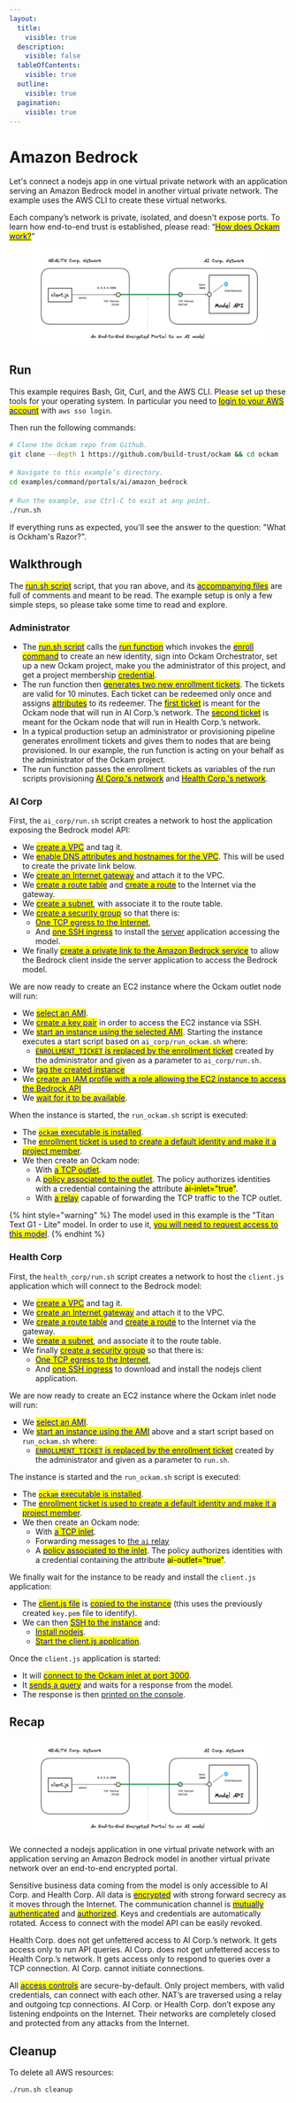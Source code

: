 ```yaml
---
layout:
  title:
    visible: true
  description:
    visible: false
  tableOfContents:
    visible: true
  outline:
    visible: true
  pagination:
    visible: true
---
```


# Amazon Bedrock

Let's connect a nodejs app in one virtual private network with an application serving an Amazon Bedrock model in another virtual private network. The example uses the AWS CLI to create these virtual networks.

Each company’s network is private, isolated, and doesn't expose ports. To learn how end-to-end trust is established, please read: “[<mark style="color:blue;">How does Ockam work?</mark>](../../how-does-ockam-work.md)”

<figure><img src="../../.gitbook/assets/portals-ai.png" alt=""><figcaption></figcaption></figure>

## Run

This example requires Bash, Git, Curl, and the AWS CLI. Please set up these tools for your operating system. In particular you need to [<mark style="color:blue;">login to your AWS account</mark>](https://docs.aws.amazon.com/cli/latest/userguide/sso-configure-profile-token.html) with `aws sso login`.

Then run the following commands:

```bash
# Clone the Ockam repo from Github.
git clone --depth 1 https://github.com/build-trust/ockam && cd ockam

# Navigate to this example’s directory.
cd examples/command/portals/ai/amazon_bedrock

# Run the example, use Ctrl-C to exit at any point.
./run.sh
```

If everything runs as expected, you'll see the answer to the question: "What is Ockham's Razor?".

## Walkthrough

The [<mark style="color:blue;">run.sh script</mark>](https://github.com/build-trust/ockam/blob/develop/examples/command/portals/ai/amazon\_bedrock/run.sh) script, that you ran above, and its [<mark style="color:blue;">accompanying files</mark>](https://github.com/build-trust/ockam/tree/develop/examples/command/portals/ai/amazon\_bedrock) are full of comments and meant to be read. The example setup is only a few simple steps, so please take some time to read and explore.

### Administrator

* The [<mark style="color:blue;">run.sh script</mark>](https://github.com/build-trust/ockam/blob/develop/examples/command/portals/ai/amazon\_bedrock/run.sh) calls the [<mark style="color:blue;">run function</mark>](https://github.com/build-trust/ockam/blob/develop/examples/command/portals/ai/amazon\_bedrock/run.sh#L14) which invokes the [<mark style="color:blue;">enroll command</mark>](https://github.com/build-trust/ockam/blob/develop/examples/command/portals/ai/amazon\_bedrock/run.sh#L27) to create an new identity, sign into Ockam Orchestrator, set up a new Ockam project, make you the administrator of this project, and get a project membership [<mark style="color:blue;">credential</mark>](../../reference/protocols/identities.md#credentials).
* The run function then [<mark style="color:blue;">generates two new enrollment tickets</mark>](https://github.com/build-trust/ockam/blob/develop/examples/command/portals/ai/amazon\_bedrock/run.sh#L36-L45). The tickets are valid for 10 minutes. Each ticket can be redeemed only once and assigns [<mark style="color:blue;">attributes</mark>](../../reference/protocols/identities.md#credentials) to its redeemer. The [<mark style="color:blue;">first ticket</mark>](https://github.com/build-trust/ockam/blob/develop/examples/command/portals/ai/amazon\_bedrock/run.sh#L36-L37) is meant for the Ockam node that will run in AI Corp.’s network. The [<mark style="color:blue;">second ticket</mark>](https://github.com/build-trust/ockam/blob/develop/examples/command/portals/ai/amazon\_bedrock/run.sh#L44-L45) is meant for the Ockam node that will run in Health Corp.’s network.
* In a typical production setup an administrator or provisioning pipeline generates enrollment tickets and gives them to nodes that are being provisioned. In our example, the run function is acting on your behalf as the administrator of the Ockam project.
* The run function passes the enrollment tickets as variables of the run scripts provisioning [<mark style="color:blue;">AI Corp.'s network</mark>](https://github.com/build-trust/ockam/blob/develop/examples/command/portals/ai/amazon\_bedrock/run.sh#L54C35-L54C52) and [<mark style="color:blue;">Health Corp.'s network</mark>](https://github.com/build-trust/ockam/blob/develop/examples/command/portals/ai/amazon\_bedrock/run.sh#L60C39-L60C60).

### AI Corp

First, the `ai_corp/run.sh` script creates a network to host the application exposing the Bedrock model API:

* We [<mark style="color:blue;">create a VPC</mark>](https://github.com/build-trust/ockam/blob/develop/examples/command/portals/ai/amazon\_bedrock/ai\_corp/run.sh#L11-L12) and tag it.
* We [<mark style="color:blue;">enable DNS attributes and hostnames for the VPC</mark>](https://github.com/build-trust/ockam/blob/develop/examples/command/portals/ai/amazon\_bedrock/ai\_corp/run.sh#L13-L14). This will be used to create the private link below.
* We [<mark style="color:blue;">create an Internet gateway</mark>](https://github.com/build-trust/ockam/blob/develop/examples/command/portals/ai/amazon\_bedrock/ai\_corp/run.sh#L17-L18) and attach it to the VPC.
* We [<mark style="color:blue;">create a route table</mark>](https://github.com/build-trust/ockam/blob/develop/examples/command/portals/ai/amazon\_bedrock/ai\_corp/run.sh#L21) and [<mark style="color:blue;">create a route</mark>](https://github.com/build-trust/ockam/blob/develop/examples/command/portals/ai/amazon\_bedrock/ai\_corp/run.sh#L22) to the Internet via the gateway.
* We [<mark style="color:blue;">create a subnet</mark>](https://github.com/build-trust/ockam/blob/develop/examples/command/portals/ai/amazon\_bedrock/ai\_corp/run.sh#L25-L29), with associate it to the route table.
* We [<mark style="color:blue;">create a security group</mark>](https://github.com/build-trust/ockam/blob/develop/examples/command/portals/ai/amazon\_bedrock/ai\_corp/run.sh#L34-L37) so that there is:
  * [<mark style="color:blue;">One TCP egress to the Internet</mark>](https://github.com/build-trust/ockam/blob/develop/examples/command/portals/ai/amazon\_bedrock/ai\_corp/run.sh#L36),
  * And [<mark style="color:blue;">one SSH ingress</mark>](https://github.com/build-trust/ockam/blob/develop/examples/command/portals/ai/amazon\_bedrock/ai\_corp/run.sh#L37) to install the [server](https://github.com/build-trust/ockam/blob/develop/examples/command/portals/ai/amazon\_bedrock/ai\_corp/run\_ockam.sh#L39) application accessing the model.
* We finally [<mark style="color:blue;">create a private link to the Amazon Bedrock service</mark>](https://github.com/build-trust/ockam/blob/develop/examples/command/portals/ai/amazon\_bedrock/ai\_corp/run.sh#L39-L42) to allow the Bedrock client inside the server application to access the Bedrock model.

We are now ready to create an EC2 instance where the Ockam outlet node will run:

* We [<mark style="color:blue;">select an AMI</mark>](https://github.com/build-trust/ockam/blob/develop/examples/command/portals/ai/amazon\_bedrock/ai\_corp/run.sh#L48-L50).
* We [<mark style="color:blue;">create a key pair</mark>](https://github.com/build-trust/ockam/blob/develop/examples/command/portals/ai/amazon\_bedrock/ai\_corp/run.sh#L52-L53) in order to access the EC2 instance via SSH.
* We [<mark style="color:blue;">start an instance using the selected AMI</mark>](https://github.com/build-trust/ockam/blob/develop/examples/command/portals/ai/amazon\_bedrock/ai\_corp/run.sh#L55-L60). Starting the instance executes a start script based on `ai_corp/run_ockam.sh` where:
  * [<mark style="color:blue;">`ENROLLMENT_TICKET`</mark> <mark style="color:blue;"></mark><mark style="color:blue;">is replaced by the enrollment ticket</mark>](https://github.com/build-trust/ockam/blob/develop/examples/command/portals/ai/amazon\_bedrock/ai\_corp/run.sh#L55) created by the administrator and given as a parameter to `ai_corp/run.sh`.
* We [<mark style="color:blue;">tag the created instance</mark>](https://github.com/build-trust/ockam/blob/develop/examples/command/portals/ai/amazon\_bedrock/ai\_corp/run.sh#L60)
* We [<mark style="color:blue;">create an IAM profile with a role allowing the EC2 instance to access the Bedrock API</mark>](https://github.com/build-trust/ockam/blob/develop/examples/command/portals/ai/amazon\_bedrock/ai\_corp/run.sh#L62-L71)
* We [<mark style="color:blue;">wait for it to be available</mark>](https://github.com/build-trust/ockam/blob/develop/examples/command/portals/ai/amazon\_bedrock/ai\_corp/run.sh#L73).

When the instance is started, the `run_ockam.sh` script is executed:

* The [<mark style="color:blue;">`ockam`</mark> <mark style="color:blue;"></mark><mark style="color:blue;">executable is installed</mark>](https://github.com/build-trust/ockam/blob/develop/examples/command/portals/ai/amazon\_bedrock/ai\_corp/run\_ockam.sh#L11-L12).
* The [<mark style="color:blue;">enrollment ticket is used to create a default identity and make it a project member</mark>](https://github.com/build-trust/ockam/blob/develop/examples/command/portals/ai/amazon\_bedrock/ai\_corp/run\_ockam.sh#L27).
* We then create an Ockam node:
  * With [<mark style="color:blue;">a TCP outlet</mark>](https://github.com/build-trust/ockam/blob/develop/examples/command/portals/ai/amazon\_bedrock/ai\_corp/run\_ockam.sh#L39).
  * A [<mark style="color:blue;">policy associated to the outlet</mark>](https://github.com/build-trust/ockam/blob/develop/examples/command/portals/ai/amazon\_bedrock/ai\_corp/run\_ockam.sh#L41). The policy authorizes identities with a credential containing the attribute <mark style="background-color:yellow;">ai-inlet="true"</mark>.
  * With [<mark style="color:blue;">a relay</mark>](https://github.com/build-trust/ockam/blob/develop/examples/command/portals/ai/amazon\_bedrock/ai\_corp/run\_ockam.sh#L43) capable of forwarding the TCP traffic to the TCP outlet.

{% hint style="warning" %}
The model used in this example is the "Titan Text G1 - Lite" model. In order to use it, [<mark style="color:blue;">you will need to request access to this model</mark>](https://docs.aws.amazon.com/bedrock/latest/userguide/model-access.html).
{% endhint %}

### Health Corp

First, the `health_corp/run.sh` script creates a network to host the `client.js` application which will connect to the Bedrock model:

* We [<mark style="color:blue;">create a VPC</mark>](https://github.com/build-trust/ockam/blob/develop/examples/command/portals/ai/amazon\_bedrock/health\_corp/run.sh#L11-L12) and tag it.
* We [<mark style="color:blue;">create an Internet gateway</mark>](https://github.com/build-trust/ockam/blob/develop/examples/command/portals/ai/amazon\_bedrock/health\_corp/run.sh#L15-L16) and attach it to the VPC.
* We [<mark style="color:blue;">create a route table</mark>](https://github.com/build-trust/ockam/blob/develop/examples/command/portals/ai/amazon\_bedrock/health\_corp/run.sh#L19) and [<mark style="color:blue;">create a route</mark>](https://github.com/build-trust/ockam/blob/develop/examples/command/portals/ai/amazon\_bedrock/health\_corp/run.sh#L20) to the Internet via the gateway.
* We [<mark style="color:blue;">create a subnet</mark>](https://github.com/build-trust/ockam/blob/develop/examples/command/portals/ai/amazon\_bedrock/health\_corp/run.sh#L23-L27), and associate it to the route table.
* We finally [<mark style="color:blue;">create a security group</mark>](https://github.com/build-trust/ockam/blob/develop/examples/command/portals/ai/amazon\_bedrock/health\_corp/run.sh#L32-L35) so that there is:
  * [<mark style="color:blue;">One TCP egress to the Internet</mark>](https://github.com/build-trust/ockam/blob/develop/examples/command/portals/ai/amazon\_bedrock/health\_corp/run.sh#L34),
  * And [<mark style="color:blue;">one SSH ingress</mark>](https://github.com/build-trust/ockam/blob/develop/examples/command/portals/ai/amazon\_bedrock/health\_corp/run.sh#L35) to download and install the nodejs client application.

We are now ready to create an EC2 instance where the Ockam inlet node will run:

* We [<mark style="color:blue;">select an AMI</mark>](https://github.com/build-trust/ockam/blob/develop/examples/command/portals/ai/amazon\_bedrock/health\_corp/run.sh#L40-L42).
* We [<mark style="color:blue;">start an instance using the AMI</mark>](https://github.com/build-trust/ockam/blob/develop/examples/command/portals/ai/amazon\_bedrock/health\_corp/run.sh#L47-L54) above and a start script based on `run_ockam.sh` where:
  * [<mark style="color:blue;">`ENROLLMENT_TICKET`</mark> <mark style="color:blue;"></mark><mark style="color:blue;">is replaced by the enrollment ticket</mark>](https://github.com/build-trust/ockam/blob/develop/examples/command/portals/ai/amazon\_bedrock/health\_corp/run.sh#L47) created by the administrator and given as a parameter to `run.sh`.

The instance is started and the `run_ockam.sh` script is executed:

* The [<mark style="color:blue;">`ockam`</mark> <mark style="color:blue;"></mark><mark style="color:blue;">executable is installed</mark>](https://github.com/build-trust/ockam/blob/develop/examples/command/portals/ai/amazon\_bedrock/health\_corp/run\_ockam.sh#L11-L12).
* The [<mark style="color:blue;">enrollment ticket is used to create a default identity and make it a project member</mark>](https://github.com/build-trust/ockam/blob/develop/examples/command/portals/ai/amazon\_bedrock/health\_corp/run\_ockam.sh#L27).
* We then create an Ockam node:
  * With [<mark style="color:blue;">a TCP inlet</mark>](https://github.com/build-trust/ockam/blob/develop/examples/command/portals/ai/amazon\_bedrock/health\_corp/run\_ockam.sh#L37).
  * Forwarding messages to [the `ai` relay](https://github.com/build-trust/ockam/blob/develop/examples/command/portals/ai/amazon\_bedrock/health\_corp/run\_ockam.sh#L39)
  * A [<mark style="color:blue;">policy associated to the inlet</mark>](https://github.com/build-trust/ockam/blob/develop/examples/command/portals/ai/amazon\_bedrock/health\_corp/run\_ockam.sh#L40). The policy authorizes identities with a credential containing the attribute <mark style="background-color:yellow;">ai-outlet="true"</mark>.

We finally wait for the instance to be ready and install the `client.js` application:

* The [<mark style="color:blue;">client.js file</mark>](https://github.com/build-trust/ockam/blob/develop/examples/command/portals/ai/amazon\_bedrock/health\_corp/client.js) is [<mark style="color:blue;">copied to the instance</mark>](https://github.com/build-trust/ockam/blob/develop/examples/command/portals/ai/amazon\_bedrock/health\_corp/run.sh#L56) (this uses the previously created `key.pem` file to identify).
* We can then [<mark style="color:blue;">SSH to the instance</mark>](https://github.com/build-trust/ockam/blob/develop/examples/command/portals/ai/amazon\_bedrock/health\_corp/run.sh#L57) and:
  * [<mark style="color:blue;">Install nodejs</mark>](https://github.com/build-trust/ockam/blob/develop/examples/command/portals/ai/amazon\_bedrock/health\_corp/run.sh#L59).
  * [<mark style="color:blue;">Start the client.js application</mark>](https://github.com/build-trust/ockam/blob/develop/examples/command/portals/ai/amazon\_bedrock/health\_corp/run.sh#L60).

Once the `client.js` application is started:

* It will [<mark style="color:blue;">connect to the Ockam inlet at port 3000</mark>](https://github.com/build-trust/ockam/blob/develop/examples/command/portals/ai/amazon\_bedrock/health\_corp/client.js#L3).
* It [<mark style="color:blue;">sends a query</mark>](https://github.com/build-trust/ockam/blob/develop/examples/command/portals/ai/amazon\_bedrock/health\_corp/client.js#L11) and waits for a response from the model.
* The response is then [printed on the console](https://github.com/build-trust/ockam/blob/develop/examples/command/portals/ai/amazon\_bedrock/health\_corp/client.js#L25).

## Recap

<figure><img src="../../.gitbook/assets/portals-ai.png" alt=""><figcaption></figcaption></figure>

We connected a nodejs application in one virtual private network with an application serving an Amazon Bedrock model in another virtual private network over an end-to-end encrypted portal.

Sensitive business data coming from the model is only accessible to AI Corp. and Health Corp. All data is [<mark style="color:blue;">encrypted</mark>](../../reference/protocols/secure-channels.md) with strong forward secrecy as it moves through the Internet. The communication channel is [<mark style="color:blue;">mutually authenticated</mark>](../../reference/protocols/secure-channels.md) and [<mark style="color:blue;">authorized</mark>](../../reference/protocols/access-controls.md). Keys and credentials are automatically rotated. Access to connect with the model API can be easily revoked.

Health Corp. does not get unfettered access to AI Corp.’s network. It gets access only to run API queries. AI Corp. does not get unfettered access to Health Corp.’s network. It gets access only to respond to queries over a TCP connection. AI Corp. cannot initiate connections.

All [<mark style="color:blue;">access controls</mark>](../../reference/protocols/access-controls.md) are secure-by-default. Only project members, with valid credentials, can connect with each other. NAT’s are traversed using a relay and outgoing tcp connections. AI Corp. or Health Corp. don’t expose any listening endpoints on the Internet. Their networks are completely closed and protected from any attacks from the Internet.

## Cleanup

To delete all AWS resources:

```sh
./run.sh cleanup
```
